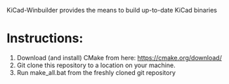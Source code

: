 KiCad-Winbuilder provides the means to build up-to-date KiCad binaries

Instructions:
=========================================

1. Download (and install) CMake from here: https://cmake.org/download/
2. Git clone this repository to a location on your machine.
3. Run make_all.bat from the freshly cloned git repository
